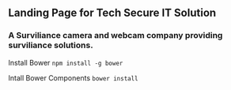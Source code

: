 ## Landing Page for Tech Secure IT Solution
### A Surviliance camera and webcam company providing surviliance solutions.


Install Bower 
	``npm install -g bower``

Intall Bower Components
	``bower install``

